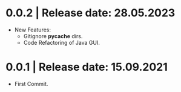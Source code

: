 0.0.2	|	Release date: **28.05.2023**
============================================
* New Features:
  - Gitignore __pycache__ dirs.
  - Code Refactoring of Java GUI.


0.0.1	|	Release date: **15.09.2021**
============================================
* First Commit.


